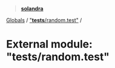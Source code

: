> **[solandra](../README.md)**

[Globals](../globals.md) / ["__tests__/random.test"](___tests___random_test_.md) /

# External module: "__tests__/random.test"